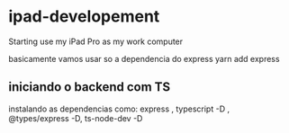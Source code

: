 # ipad-developement
Starting use my iPad Pro as my work computer

basicamente vamos usar so a dependencia do express
yarn add express

## iniciando o backend com TS
instalando as dependencias como:
express , typescript -D , @types/express -D, ts-node-dev -D